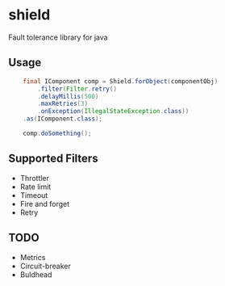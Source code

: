 # shield

Fault tolerance library for java

## Usage

```java
    final IComponent comp = Shield.forObject(componentObj)
        .filter(Filter.retry()
        .delayMillis(500)
        .maxRetries(3)
        .onException(IllegalStateException.class))
    .as(IComponent.class);

    comp.doSomething();
```

## Supported Filters

* Throttler
* Rate limit
* Timeout
* Fire and forget
* Retry

## TODO

* Metrics
* Circuit-breaker
* Buldhead
